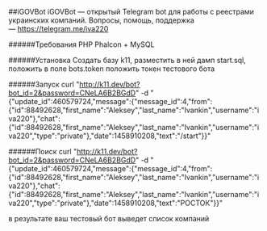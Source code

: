 ##iGOVBot
iGOVBot — открытый Telegram bot для работы с реестрами украинских компаний. Вопросы, помощь, поддержка — https://telegram.me/iva220

######Требования
PHP Phalcon + MySQL

######Установка
Создать базу k11, разместить в ней дамп start.sql, положить в поле bots.token положить токен тестового бота

######Запуск
curl "http://k11.dev/bot?bot_id=2&password=CNeLA6B2BGdD" -d "{\"update_id\":460579724,\"message\":{\"message_id\":4,\"from\":{\"id\":88492628,\"first_name\":\"Aleksey\",\"last_name\":\"Ivankin\",\"username\":\"iva220\"},\"chat\":{\"id\":88492628,\"first_name\":\"Aleksey\",\"last_name\":\"Ivankin\",\"username\":\"iva220\",\"type\":\"private\"},\"date\":1458910208,\"text\":\"\/start\"}}"

######Поиск
curl "http://k11.dev/bot?bot_id=2&password=CNeLA6B2BGdD" -d "{\"update_id\":460579724,\"message\":{\"message_id\":4,\"from\":{\"id\":88492628,\"first_name\":\"Aleksey\",\"last_name\":\"Ivankin\",\"username\":\"iva220\"},\"chat\":{\"id\":88492628,\"first_name\":\"Aleksey\",\"last_name\":\"Ivankin\",\"username\":\"iva220\",\"type\":\"private\"},\"date\":1458910208,\"text\":\"РОСТОК\"}}"

в результате ваш тестовый бот выведет список компаний
